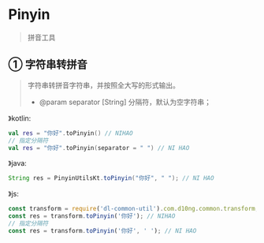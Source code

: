 # Pinyin
> 拼音工具

## ① 字符串转拼音
> 字符串转拼音字符串，并按照全大写的形式输出。
> - @param separator [String] 分隔符，默认为空字符串；

》kotlin:
```kotlin
val res = "你好".toPinyin() // NIHAO
// 指定分隔符
val res = "你好".toPinyin(separator = " ") // NI HAO
```
》java:
```java
String res = PinyinUtilsKt.toPinyin("你好", " "); // NI HAO
```
》js:
```js
const transform = require('dl-common-util').com.d10ng.common.transform;
const res = transform.toPinyin('你好'); // NIHAO
// 指定分隔符
const res = transform.toPinyin('你好', ' '); // NI HAO
```